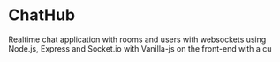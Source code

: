 # ChatHub
Realtime chat application with rooms and users with websockets using Node.js, Express and Socket.io with Vanilla-js on the front-end with a cu
